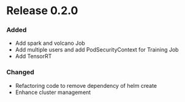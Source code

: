 # Release 0.2.0

### Added

- Add spark and volcano Job
- Add multiple users and add PodSecurityContext for Training Job
- Add TensorRT

### Changed

- Refactoring code to remove dependency of helm create
- Enhance cluster management